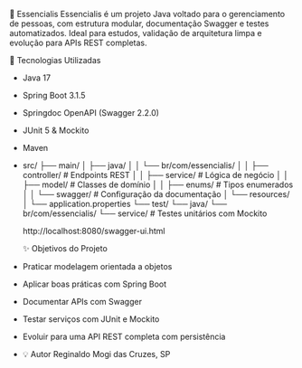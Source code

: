 🌱 Essencialis
Essencialis é um projeto Java voltado para o gerenciamento de pessoas, com estrutura modular, documentação Swagger e testes automatizados. Ideal para estudos, validação de arquitetura limpa e evolução para APIs REST completas.

🚀 Tecnologias Utilizadas
- Java 17
- Spring Boot 3.1.5
- Springdoc OpenAPI (Swagger 2.2.0)
- JUnit 5 & Mockito
- Maven
- src/
├── main/
│   ├── java/
│   │   └── br/com/essencialis/
│   │       ├── controller/      # Endpoints REST
│   │       ├── service/         # Lógica de negócio
│   │       ├── model/           # Classes de domínio
│   │       ├── enums/           # Tipos enumerados
│   │       └── swagger/         # Configuração da documentação
│   └── resources/
│       └── application.properties
└── test/
    └── java/
        └── br/com/essencialis/
            └── service/         # Testes unitários com Mockito

  http://localhost:8080/swagger-ui.html

  ✨ Objetivos do Projeto
- Praticar modelagem orientada a objetos
- Aplicar boas práticas com Spring Boot
- Documentar APIs com Swagger
- Testar serviços com JUnit e Mockito
- Evoluir para uma API REST completa com persistência

- 💡 Autor
Reginaldo
Mogi das Cruzes, SP



  
